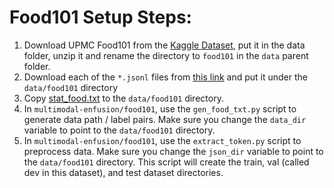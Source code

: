 # Food101 Setup Steps: 

1. Download UPMC Food101 from the [Kaggle Dataset](https://www.kaggle.com/datasets/gianmarco96/upmcfood101), put it in the data folder, unzip it and rename the directory to `food101` in the `data` parent folder.
2. Download each of the `*.jsonl` files from [this link](https://github.com/QingyangZhang/QMF/tree/cccee6fb667266b6ac74356cce38aacd75e00540/text-image-classification/datasets/food101) and put it under the `data/food101` directory
3. Copy [stat_food.txt](https://github.com/Cecile-hi/Multimodal-Learning-with-Alternating-Unimodal-Adaptation/blob/main/data/stat_food.txt) to the `data/food101` directory. 
4. In `multimodal-enfusion/food101`, use the `gen_food_txt.py` script to generate data path / label pairs. Make sure you change the `data_dir` variable to point to the `data/food101` directory. 
5. In `multimodal-enfusion/food101`, use the `extract_token.py` script to preprocess data. Make sure you change the `json_dir` variable to point to the `data/food101` directory. This script will create the train, val (called dev in this dataset), and test dataset directories. 